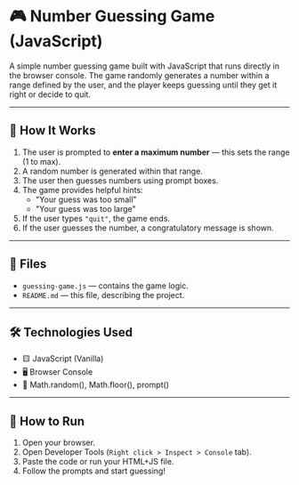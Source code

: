 # 🎮 Number Guessing Game (JavaScript)

A simple number guessing game built with JavaScript that runs directly in the browser console. The game randomly generates a number within a range defined by the user, and the player keeps guessing until they get it right or decide to quit.

---

## 🧠 How It Works

1. The user is prompted to **enter a maximum number** — this sets the range (1 to max).
2. A random number is generated within that range.
3. The user then guesses numbers using prompt boxes.
4. The game provides helpful hints:
   - "Your guess was too small"
   - "Your guess was too large"
5. If the user types `"quit"`, the game ends.
6. If the user guesses the number, a congratulatory message is shown.

---

## 📂 Files
- `guessing-game.js` — contains the game logic.
- `README.md` — this file, describing the project.

---

## 🛠️ Technologies Used

- 🟨 JavaScript (Vanilla)
- 🖥️ Browser Console
- 🔢 Math.random(), Math.floor(), prompt()

---

## 🚀 How to Run

1. Open your browser.
2. Open Developer Tools (`Right click > Inspect > Console` tab).
3. Paste the code or run your HTML+JS file.
4. Follow the prompts and start guessing!

